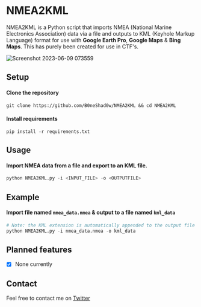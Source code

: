 # NMEA2KML
NMEA2KML is a Python script that imports NMEA (National Marine Electronics Association) data via a file and outputs to KML (Keyhole Markup Language) format for use with **Google Earth Pro**, **Google Maps** & **Bing Maps**. This has purely been created for use in CTF's.

![Screenshot 2023-06-09 073559](https://github.com/B0neShAd0w/NMEA2KML/assets/117080369/a00faef7-5672-4ccb-8327-d4e3bd0793ef)

## Setup

#### Clone the repository
```shell
git clone https://github.com/B0neShad0w/NMEA2KML && cd NMEA2KML
```

#### Install requirements
```shell
pip install -r requirements.txt
```

## Usage

#### Import NMEA data from a file and export to an KML file.
```python
python NMEA2KML.py -i <INPUT_FILE> -o <OUTPUTFILE>
```

## Example

#### Import file named `nmea_data.nmea` & output to a file named `kml_data`
```python
# Note: the KML extension is automatically appended to the output file name.
python NMEA2KML.py -i nmea_data.nmea -o kml_data
```

## Planned features

- [X] None currently

<!-- CSV, SHP (shapefile), GeoJSON, KML, KMZ or TFRecord -->

## Contact
Feel free to contact me on <a href="https://twitter.com/B0neShad0w">Twitter</a>
